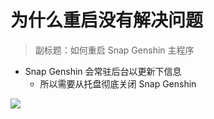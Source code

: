 # 为什么重启没有解决问题

> 副标题：如何重启 Snap Genshin 主程序

- Snap Genshin 会常驻后台以更新下信息
  - 所以需要从托盘彻底关闭 Snap Genshin 

![](/img/quit-program.png)